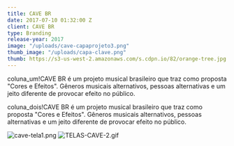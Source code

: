 ```yaml
---
title: CAVE BR
date: 2017-07-10 01:32:00 Z
client: CAVE BR
type: Branding
release-year: 2017
image: "/uploads/cave-capaprojeto3.png"
thumb_image: "/uploads/capa-clave.png"
thumb: https://s3-us-west-2.amazonaws.com/s.cdpn.io/82/orange-tree.jpg
---
```


coluna_um!CAVE BR é um projeto musical brasileiro que traz como proposta "Cores e Efeitos". Gêneros musicais alternativos, pessoas alternativas e um jeito diferente de provocar efeito no público.

coluna_dois!CAVE BR é um projeto musical brasileiro que traz como proposta "Cores e Efeitos". Gêneros musicais alternativos, pessoas alternativas e um jeito diferente de provocar efeito no público.

![cave-tela1.png](/uploads/cave-tela1.png)
![TELAS-CAVE-2.gif](/uploads/TELAS-CAVE-2.gif)